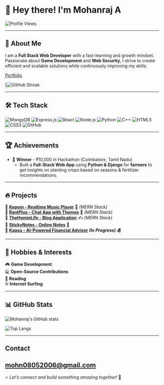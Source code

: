 # 👋 Hey there! I'm Mohanraj A

![Profile Views](https://komarev.com/ghpvc/?username=mohan-bee&color=blue&style=flat-square)  

---

## 🚀 About Me

I am a **Full Stack Web Developer** with a fast-learning and growth mindset. Passionate about **Game Development** and **Web Security**, I strive to create efficient and scalable solutions while continuously improving my skills.

[Portfolio](https://mohandev.me)

[![GitHub Streak](https://nirzak-streak-stats.vercel.app/?user=mohan-bee&theme=dark&hide_border=false)

---

## 🛠️ Tech Stack

![MongoDB](https://img.shields.io/badge/MongoDB-47A248?style=for-the-badge&logo=mongodb&logoColor=white)
![Express.js](https://img.shields.io/badge/Express.js-404D59?style=for-the-badge)
![React](https://img.shields.io/badge/React-20232A?style=for-the-badge&logo=react&logoColor=61DAFB)
![Node.js](https://img.shields.io/badge/Node.js-43853D?style=for-the-badge&logo=node.js&logoColor=white)
![Python](https://img.shields.io/badge/Python-3776AB?style=for-the-badge&logo=python&logoColor=white)
![C++](https://img.shields.io/badge/C++-00599C?style=for-the-badge&logo=c%2B%2B&logoColor=white)
![HTML5](https://img.shields.io/badge/HTML5-E34F26?style=for-the-badge&logo=html5&logoColor=white)
![CSS3](https://img.shields.io/badge/CSS3-1572B6?style=for-the-badge&logo=css3&logoColor=white)
![GitHub](https://img.shields.io/badge/GitHub-100000?style=for-the-badge&logo=github&logoColor=white)

---

## 🏆 Achievements
- 🏅 **Winner** - ₹10,000 in Hackathon (Coimbatore, Tamil Nadu)  
  - Built a **Full-Stack Web App** using **Python & Django** for **farmers** to get insights on planting crops based on seasons & fertilizer recommendations.

---

## 🔥 Projects

🔹 **[Kepom - Realtime Music Player](https://kepom.vercel.app)** 🎵 *(MERN Stack)*  
🔹 **[RantPlus - Chat App with Themes](https://rant-plus.vercel.app/login)** 💬 *(MERN Stack)*  
🔹 **[TheHomieLife - Blog Application](https://thehomie.life)** ✍️ *(MERN Stack)*  
🔹 **[StickyNotes - Online Notes](https://mohan-bee.github.io/Sticky-Notes/)** 📝  
🔹 **[Kaasu - AI-Powered Financial Advisor](https://github.com/kalviumcommunity/S65_Mohan_Capstone_Kaasu) *(In Progress)* 💰**

---

## 📌 Hobbies & Interests

🎮 **Game Development**  
💻 **Open-Source Contributions**  
📖 **Reading**  
🌐 **Internet Surfing**  

---

## 📊 GitHub Stats

![Mohanraj's GitHub stats](https://github-readme-stats.vercel.app/api?username=mohan-bee&show_icons=true&theme=tokyonight)

![Top Langs](https://github-readme-stats.vercel.app/api/top-langs/?username=mohan-bee&layout=compact&theme=tokyonight)

---
## Contact

[mohn08052006@gmail.com](mailto:mohn08052006@gmail.com)  
---
⭐️ *Let's connect and build something amazing together!* 🚀
